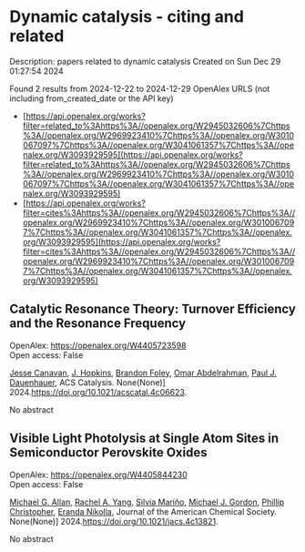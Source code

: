 # Dynamic catalysis - citing and related
Description: papers related to dynamic catalysis
Created on Sun Dec 29 01:27:54 2024

Found 2 results from 2024-12-22 to 2024-12-29
OpenAlex URLS (not including from_created_date or the API key)
- [https://api.openalex.org/works?filter=related_to%3Ahttps%3A//openalex.org/W2945032606%7Chttps%3A//openalex.org/W2969923410%7Chttps%3A//openalex.org/W3010067097%7Chttps%3A//openalex.org/W3041061357%7Chttps%3A//openalex.org/W3093929595](https://api.openalex.org/works?filter=related_to%3Ahttps%3A//openalex.org/W2945032606%7Chttps%3A//openalex.org/W2969923410%7Chttps%3A//openalex.org/W3010067097%7Chttps%3A//openalex.org/W3041061357%7Chttps%3A//openalex.org/W3093929595)
- [https://api.openalex.org/works?filter=cites%3Ahttps%3A//openalex.org/W2945032606%7Chttps%3A//openalex.org/W2969923410%7Chttps%3A//openalex.org/W3010067097%7Chttps%3A//openalex.org/W3041061357%7Chttps%3A//openalex.org/W3093929595](https://api.openalex.org/works?filter=cites%3Ahttps%3A//openalex.org/W2945032606%7Chttps%3A//openalex.org/W2969923410%7Chttps%3A//openalex.org/W3010067097%7Chttps%3A//openalex.org/W3041061357%7Chttps%3A//openalex.org/W3093929595)

## Catalytic Resonance Theory: Turnover Efficiency and the Resonance Frequency   

OpenAlex: https://openalex.org/W4405723598    
Open access: False
    
[Jesse Canavan](https://openalex.org/A5114138320), [J. Hopkins](https://openalex.org/A5080549016), [Brandon Foley](https://openalex.org/A5070789014), [Omar Abdelrahman](https://openalex.org/A5022932212), [Paul J. Dauenhauer](https://openalex.org/A5003718847), ACS Catalysis. None(None)] 2024.https://doi.org/10.1021/acscatal.4c06623.
    
No abstract    

    

## Visible Light Photolysis at Single Atom Sites in Semiconductor Perovskite Oxides   

OpenAlex: https://openalex.org/W4405844230    
Open access: False
    
[Michael G. Allan](https://openalex.org/A5042900117), [Rachel A. Yang](https://openalex.org/A5087283512), [Silvia Mariño](https://openalex.org/A5078799411), [Michael J. Gordon](https://openalex.org/A5021173676), [Phillip Christopher](https://openalex.org/A5047217534), [Eranda Nikolla](https://openalex.org/A5039071105), Journal of the American Chemical Society. None(None)] 2024.https://doi.org/10.1021/jacs.4c13821.
    
No abstract    

    
